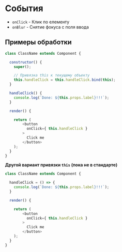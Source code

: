 # События

* `onClick` - Клик по елементу
* `onBlur` - Снятие фокуса с поля ввода

## Примеры обработки

```javascript
class ClassName extends Component {

  constructor() {
    super();

    // Привязка this к текущему объекту
    this.handleClick = this.handleClick.bind(this);
  }

  handleClick() {
    console.log(`Done: ${this.props.label}!!!`);
  }

  render() {

    return (
        <button
          onClick={ this.handleClick }
        >
          Click me
        </button>
    );
  }
}
```

**Другой вариант привязки `this` (пока не в стандарте)**

```javascript
class ClassName extends Component {

  handleClick = () => {
    console.log(`Done: ${this.props.label}!!!`);
  }

  render() {

    return (
        <button
          onClick={ this.handleClick }
        >
          Click me
        </button>
    );
  }
}
```
